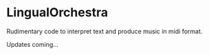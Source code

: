 # LingualOrchestra

Rudimentary code to interpret text and produce music in midi format.

Updates coming...
